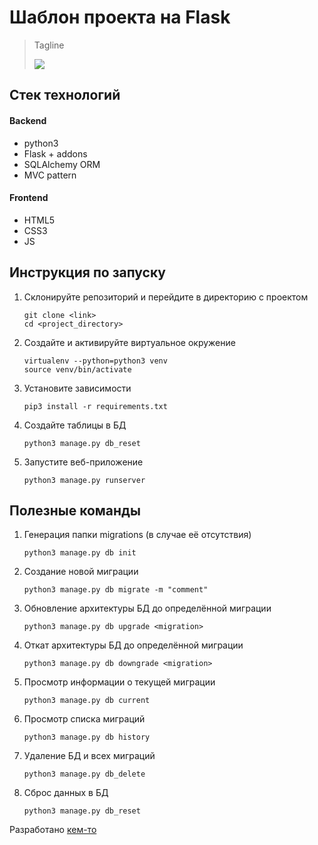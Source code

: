 # Шаблон проекта на Flask

> Tagline
>
> [![](https://img.shields.io/badge/some-badge-lightblue)](https://shields.io 'Badges website')

## Стек технологий

#### Backend
- python3
- Flask + addons
- SQLAlchemy ORM
- MVC pattern

#### Frontend
- HTML5
- CSS3
- JS

## Инструкция по запуску

1. Склонируйте репозиторий и перейдите в директорию с проектом
    ```
    git clone <link>
    cd <project_directory>
    ```
    
2. Создайте и активируйте виртуальное окружение
    ```
    virtualenv --python=python3 venv
    source venv/bin/activate
    ```

3. Установите зависимости
    ```
    pip3 install -r requirements.txt
    ```

4. Создайте таблицы в БД
    ```
    python3 manage.py db_reset
    ```

5. Запустите веб-приложение
    ```
    python3 manage.py runserver
    ```
   
## Полезные команды

1. Генерация папки migrations (в случае её отсутствия)
    ```
    python3 manage.py db init
    ```

2. Создание новой миграции
    ```
    python3 manage.py db migrate -m "comment"
    ``` 

3. Обновление архитектуры БД до определённой миграции
    ```
    python3 manage.py db upgrade <migration>
    ```  

4. Откат архитектуры БД до определённой миграции
    ```
    python3 manage.py db downgrade <migration>
    ```  
   
5. Просмотр информации о текущей миграции 
    ```
    python3 manage.py db current
    ```
   
6. Просмотр списка миграций
    ```
    python3 manage.py db history
    ``` 
   
7. Удаление БД и всех миграций
    ```
    python3 manage.py db_delete
    ```
   
8. Сброс данных в БД
    ```
    python3 manage.py db_reset
    ```  
   
Разработано [кем-то](https://example.com 'hover comment')
